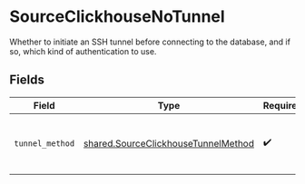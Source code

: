 # SourceClickhouseNoTunnel

Whether to initiate an SSH tunnel before connecting to the database, and if so, which kind of authentication to use.


## Fields

| Field                                                                                      | Type                                                                                       | Required                                                                                   | Description                                                                                |
| ------------------------------------------------------------------------------------------ | ------------------------------------------------------------------------------------------ | ------------------------------------------------------------------------------------------ | ------------------------------------------------------------------------------------------ |
| `tunnel_method`                                                                            | [shared.SourceClickhouseTunnelMethod](../../models/shared/sourceclickhousetunnelmethod.md) | :heavy_check_mark:                                                                         | No ssh tunnel needed to connect to database                                                |
